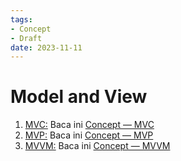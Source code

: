 ```yaml
---
tags:
- Concept
- Draft
date: 2023-11-11
---
```


# Model and View

1. <ins>MVC:</ins> Baca ini [Concept — MVC](/Programming%20Concept/Concept%20—%20MVC.md)
2. <ins>MVP:</ins> Baca ini [Concept — MVP](/Programming%20Concept/Concept%20—%20MVP.md)
3. <ins>MVVM:</ins> Baca ini [Concept — MVVM](/Programming%20Concept/Concept%20—%20MVVM.md)

